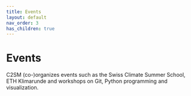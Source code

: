 ```yaml
---
title: Events
layout: default
nav_order: 3
has_children: true
---
```


# Events

C2SM (co-)organizes events such as the Swiss Climate Summer School, ETH Klimarunde and workshops on Git, Python programming and visualization.
